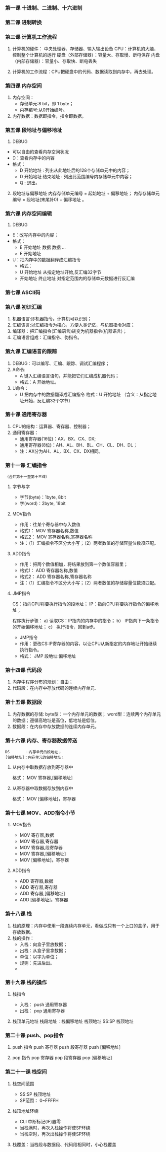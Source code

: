 ### 第一课 十进制、二进制、十六进制
### 第二课 进制转换
### 第三课 计算机工作流程

1. 计算机的硬件：
    中央处理器、存储器、输入输出设备
    CPU：计算机的大脑，控制整个计算机的运行
    硬盘（外部存储器）：容量大、存取慢、断电保存
    内盘（内部存储器）：容量小、存取快、断电丢失
    
3. 计算机的工作流程：CPU把硬盘中的代码、数据读取到内存中，再去处理。

### 第四课 内存空间

1. 内存空间：
   + 存储单元:8 bit，即 1 byte；
   + 内存编号:从0开始编号。
2. 内存数据：数据即指令，指令即数据。

### 第五课 段地址与偏移地址

1. DEBUG

+ 可以自由的查看内存空间状况
+ D：查看内存中的内容
+ 格式：
    + D 开始地址 : 列出从此地址后的128个存储单元中的内容；
    + D 开始地址 结束地址 : 列出此范围编号内存储单元中内容；
    + Q : 退出。

2. 段地址与偏移地址
   内存存储单元编号 = 起始地址        + 偏移地址；
   内存存储单元编号 = 段地址(末尾补0) + 偏移地址 。

### 第六课 内存空间编辑

1. DEBUG
+ E：改写内存中的内容；
+ 格式：
	+ E 开始地址 数据 数据  ...
	+ E 开始地址
+ U：把内存中的数据翻译成汇编指令
	+ 格式：
	+ U 开始地址 		从指定地址开始,反汇编32字节
	+ 开始地址 终止地址 	对指定范围内的存储单元数据进行反汇编


### 第七课 ASCII码

### 第八课 初识汇编

1. 机器语言:即机器指令，计算机可以识别；
2. 汇编语言:以汇编指令为核心，方便人类记忆，与机器指令对应；
3. 编译器：把汇编指令(汇编语言)转变为机器指令(机器语言)；
4. 汇编语言组成：汇编指令、伪指令。

### 第九课 汇编语言的跟踪

1. DEBUG：可以编写、汇编、跟踪、调试汇编程序；
2. A命令:
   + A 键入汇编语言语句，并能把它们汇编成机器代码；
   + 格式：A 开始地址。
3. U命令：
   + U 把内存中的数据翻译成汇编指令
     格式：U 开始地址 （含义：从指定地址开始，反汇编32个字节）

### 第十课 通用寄存器

1. CPU的结构：运算器、寄存器、控制器；
2. 通用寄存器：
   + 通用寄存器(16位)：AX、BX、CX、DX;
   + 通用寄存器(8位)：AH、AL、BH、BL、CH、CL、DH、DL；
   + 注：AX分为AH、AL，BX、CX、DX相同。

### 第十一课 汇编指令

	（合并第十一至第十三课）

1. 字节与字

   + 字节(byte)：1byte, 8bit
   + 字(word)：2byte, 16bit

2. MOV指令

   + 作用：往某个寄存器中存入数值
   + 格式1： MOV 寄存器名称,数值
   + 格式2： MOV 寄存器名称,寄存器名称
   + 注：（1）汇编指令不区分大小写；（2）两者数值的存储容量位数须匹配。

3. ADD指令

   + 作用：把两个数值相加，将结果放到第一个数值容器里；
   + 格式1： ADD 寄存器名称,数值
   + 格式2： ADD 寄存器名称,寄存器名称
   + 注：（1）汇编指令不区分大小写；（2）两者数值的存储容量位数须匹配。

4. JMP指令

   CS：指向CPU将要执行指令的段地址；
   IP：指向CPU将要执行指令的偏移地址；

   程序执行步骤：
   a)  读取CS：IP指向的内存中的指令；
   b） IP指向下一条指令的开始偏移地址；
   c） 执行指令，回到a步。

   

   + JMP指令
   + 作用：更改CS:IP寄存器的内容，以让CPU从新指定的内存地址开始继续执行指令。
   + 格式： JMP 段地址:偏移地址

### 第十四课 代码段

1. 内存中程序分布的规划：自由；
2. 代码段：在内存中存放代码的连续内存单元.

### 第十五课 数据段

1. 内存数据的存储:
   byte型：一个内存单元的数据；
   word型：连续两个内存单元的数据；遵循高地址是高位，低地址是低位。
2. 数据段：在内存中存放数据的连续内存单元。

### 第十六课 内存、寄存器数据传送

	DS       ：内存单元的段地址；
	[偏移地址]：内存单元的偏移地址；

1. 从内存中取数据存放到寄存器中
	
	格式：
	MOV 寄存器,[偏移地址]

2. 从寄存器中取数据存放到内存中

	格式：
	MOV [偏移地址]，寄存器

### 第十七课 MOV、ADD指令小节
1. MOV指令
	+ MOV 寄存器,数据
	+ MOV 寄存器,寄存器
	+ MOV 寄存器,段寄存器
	+ MOV 寄存器,[偏移地址]
	+ MOV [偏移地址]，寄存器

2. ADD指令
	+ ADD 寄存器,数据
	+ ADD 寄存器,寄存器
	+ ADD 寄存器,[偏移地址]
	+ ADD [偏移地址]，寄存器

### 第十八课 栈
1. 栈的原理：内存中使用一段连续内存单元，看做成只有一个上口的盒子，用于存放数据。
1. 栈的操作：
	+ 入栈：向盒子里放数据；
	+ 出栈：从盒子里拿数据；
	+ 单位：以字为单位；
	+ 规则：先进后出。
	+ 
### 第十九课 栈的操作
1. 栈指令
	+ 入栈： push 通用寄存器
	+ 出栈： pop  通用寄存器

2. 栈顶单元地址
	栈段地址：栈偏移地址  栈顶地址
	SS:SP               栈顶地址

### 第二十课 push、pop指令
1. push 指令
	push 寄存器
	push 段寄存器
	push [偏移地址]
	
2. pop 指令
	pop 寄存器
	pop 段寄存器
	pop [偏移地址]

### 第二十一课 栈空间
1. 栈空间范围
	+ SS:SP    栈顶地址
	+ SP范围： 0~FFFFH

2. 栈顶地址环绕
	+ CLI 中断标记(IF)置零
	+ 当栈满时，再次入栈操作将使SP环绕
	+ 当栈空时，再次出栈操作将使SP环绕

3. 栈覆盖：当栈段与数据段、代码段相同时，小心栈覆盖

